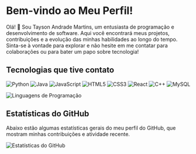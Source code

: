 # Bem-vindo ao Meu Perfil!

Olá! 👋 Sou Tayson Andrade Martins, um entusiasta de programação e desenvolvimento de software. Aqui você encontrará meus projetos, contribuições e a evolução das minhas habilidades ao longo do tempo. Sinta-se à vontade para explorar e não hesite em me contatar para colaborações ou para bater um papo sobre tecnologia!

## Tecnologias que tive contato

![Python](https://img.shields.io/badge/-Python-3776AB?style=flat&logo=python&logoColor=white)
![Java](https://img.shields.io/badge/-Java-E34F26?style=flat&logo=java&logoColor=white)
![JavaScript](https://img.shields.io/badge/-JavaScript-F7DF1E?style=flat&logo=javascript&logoColor=black)
![HTML5](https://img.shields.io/badge/-HTML5-E34F26?style=flat&logo=html5&logoColor=white)
![CSS3](https://img.shields.io/badge/-CSS3-1572B6?style=flat&logo=css3&logoColor=white)
![React](https://img.shields.io/badge/-React-61DAFB?style=flat&logo=react&logoColor=black)
![C++](https://img.shields.io/badge/-C++-00599C?style=flat&logo=cplusplus&logoColor=white)
![MySQL](https://img.shields.io/badge/-MySQL-4479A1?style=flat&logo=mysql&logoColor=white)

![Linguagens de Programação](https://github-readme-stats.vercel.app/api/top-langs/?username=TaysonMartinss&layout=compact&theme=dark)

## Estatísticas do GitHub

Abaixo estão algumas estatísticas gerais do meu perfil do GitHub, que mostram minhas contribuições e atividade recente.

![Estatísticas do GitHub](https://github-readme-stats.vercel.app/api?username=TaysonMartinss&show_icons=true&hide_title=true&hide=prs&count_private=true&theme=dark)



